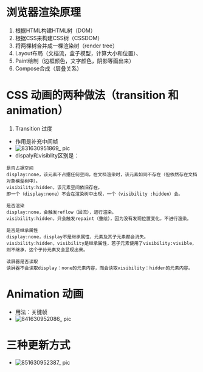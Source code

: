 # 浏览器渲染原理
1. 根据HTML构建HTML树（DOM）
2. 根据CSS来构建CSS树（CSSDOM）
3. 将两棵树合并成一棵渲染树（render tree）
4. Layout布局（文档流，盒子模型，计算大小和位置）、
5. Paint绘制（边框颜色，文字颜色，阴影等画出来）
6. Compose合成（层叠关系）
# CSS 动画的两种做法（transition 和 animation）
1. Transition 过度
* 作用是补充中间帧
* ![831630951869_ pic](https://user-images.githubusercontent.com/79064198/132251583-94f8e376-3a82-4f30-b602-ed700ff16f63.jpg)
* dispaly和visiblity区别是：
``` 
是否占据空间
display:none，该元素不占据任何空间，在文档渲染时，该元素如同不存在（但依然存在文档对象模型树中）。
visibility:hidden，该元素空间依旧存在。
即一个（display:none）不会在渲染树中出现，一个（visibility :hidden）会。 

是否渲染
display:none，会触发reflow（回流），进行渲染。
visibility:hidden，只会触发repaint（重绘），因为没有发现位置变化，不进行渲染。

是否是继承属性
display:none，display不是继承属性，元素及其子元素都会消失。
visibility:hidden，visibility是继承属性，若子元素使用了visibility:visible，则不继承，这个子孙元素又会显现出来。

读屏器是否读取
读屏器不会读取display：none的元素内容，而会读取visibility：hidden的元素内容。 
```

# Animation 动画
* 用法：关键帧
* ![841630952086_ pic](https://user-images.githubusercontent.com/79064198/132251795-5a145f68-c719-4849-b362-3fe60daaf9c3.jpg)

# 三种更新方式
* ![851630952387_ pic](https://user-images.githubusercontent.com/79064198/132252055-4b1070b0-0825-46a5-80c6-e48f0a222d62.jpg)
